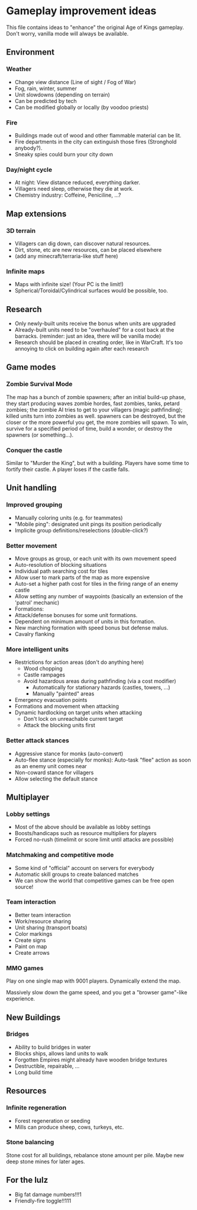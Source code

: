 Gameplay improvement ideas
==========================

This file contains ideas to "enhance" the original Age of Kings gameplay.
Don't worry, vanilla mode will always be available.


Environment
-----------

### Weather

 - Change view distance (Line of sight / Fog of War)
 - Fog, rain, winter, summer
 - Unit slowdowns (depending on terrain)
 - Can be predicted by tech
 - Can be modified globally or locally (by voodoo priests)

### Fire

 - Buildings made out of wood and other flammable material can be lit.
 - Fire departments in the city can extinguish those fires (Stronghold anybody?).
 - Sneaky spies could burn your city down

### Day/night cycle

 - At night: View distance reduced, everything darker.
 - Villagers need sleep, otherwise they die at work.
 - Chemistry industry: Coffeine, Peniciline, ...?


Map extensions
--------------

### 3D terrain

 - Villagers can dig down, can discover natural resources.
 - Dirt, stone, etc are new resources, can be placed elsewhere
 - (add any minecraft/terraria-like stuff here)

### Infinite maps

 - Maps with infinite size! (Your PC is the limit!)
 - Spherical/Toroidal/Cylindrical surfaces would be possible, too.


Research
--------

 - Only newly-built units receive the bonus when units are upgraded
 - Already-built units need to be "overhauled" for a cost back at the barracks.
   (reminder: just an idea, there will be vanilla mode)
 - Research should be placed in creating order, like in WarCraft. It's too annoying
   to click on building again after each research


Game modes
----------

### Zombie Survival Mode

The map has a bunch of zombie spawners; after an initial build-up phase,
they start producing waves zombie hordes, fast zombies, tanks, petard zombies;
the zombie AI tries to get to your villagers (magic pathfinding);
killed units turn into zombies as well. spawners can be destroyed,
but the closer or the more powerful you get, the more zombies will spawn.
To win, survive for a specified period of time, build a wonder,
or destroy the spawners (or something...).

### Conquer the castle

Similar to "Murder the King", but with a building.
Players have some time to fortify their castle.
A player loses if the castle falls.


Unit handling
-------------

### Improved grouping

 - Manually coloring units (e.g. for teammates)
 - "Mobile ping": designated unit pings its position periodically
 - Implicite group definitions/reselections (double-click?)

### Better movement

 - Move groups as group, or each unit with its own movement speed
 - Auto-resolution of blocking situations
 - Individual path searching cost for tiles
  - Allow user to mark parts of the map as more expensive
  - Auto-set a higher path cost for tiles in the firing range of an enemy castle
 - Allow setting any number of waypoints (basically an extension of the 'patrol' mechanic)
 - Formations:
  - Attack/defense bonuses for some unit formations.
  - Dependent on minimum amount of units in this formation.
  - New marching formation with speed bonus but defense malus.
  - Cavalry flanking

### More intelligent units

 - Restrictions for action areas (don't do anything here)
   - Wood chopping
   - Castle rampages
   - Avoid hazardous areas during pathfinding (via a cost modifier)
     - Automatically for stationary hazards (castles, towers, ...)
     - Manually "painted" areas
 - Emergency evacuation points
 - Formations and movement when attacking
 - Dynamic hardlocking on target units when attacking
   - Don't lock on unreachable current target
   - Attack the blocking units first

### Better attack stances

 - Aggressive stance for monks (auto-convert)
 - Auto-flee stance (especially for monks): Auto-task "flee" action as soon as an enemy unit comes near
 - Non-coward stance for villagers
 - Allow selecting the default stance


Multiplayer
-----------

### Lobby settings

 - Most of the above should be available as lobby settings
 - Boosts/handicaps such as resource multipliers for players
 - Forced no-rush (timelimit or score limit until attacks are possible)

### Matchmaking and competitive mode

 - Some kind of "official" account on servers for everybody
 - Automatic skill groups to create balanced matches
 - We can show the world that competitive games can be free open source!

### Team interaction

 - Better team interaction
 - Work/resource sharing
 - Unit sharing (transport boats)
 - Color markings
 - Create signs
 - Paint on map
 - Create arrows

### MMO games

Play on one single map with 9001 players. Dynamically extend the map.

Massively slow down the game speed, and you get a "browser game"-like experience.


New Buildings
-------------

### Bridges

 - Ability to build bridges in water
 - Blocks ships, allows land units to walk
 - Forgotten Empires might already have wooden bridge textures
 - Destructible, repairable, ...
 - Long build time


Resources
---------

### Infinite regeneration

 - Forest regeneration or seeding
 - Mills can produce sheep, cows, turkeys, etc.

### Stone balancing

Stone cost for all buildings, rebalance stone amount per pile.
Maybe new deep stone mines for later ages.


For the lulz
------------

 - Big fat damage numbers!!!1
 - Friendly-fire toggle!!111
